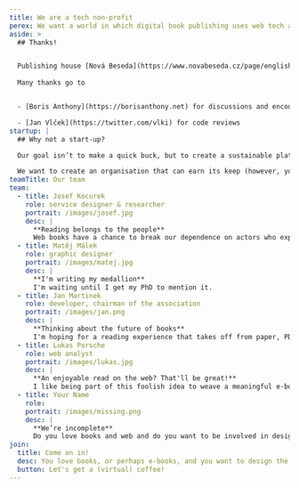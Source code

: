 ```yaml
---
title: We are a tech non-profit
perex: We want a world in which digital book publishing uses web tech and is based on an open foundation. We want digital books to be a full-fledged medium and an emancipatory force. So we founded a non-profit. ✨
aside: >
  ## Thanks!


  Publishing house [Nová Beseda](https://www.novabeseda.cz/page/english) allowed initial research and experimental development of the first ideas and continues to create opportunities for development.
      
  Many thanks go to


  - [Boris Anthony](https://borisanthony.net) for discussions and encouragement

  - [Jan Vlček](https://twitter.com/vlki) for code reviews
startup: |
  ## Why not a start-up?

  Our goal isn’t to make a quick buck, but to create a sustainable platform whose stability helps everyone who uses it - publishers, readers and other institutions that make the book ecosystem so interesting. 

  We want to create an organisation that can earn its keep (however, you can support [us at Patreon](https://www.patreon.com/nextbook/posts)), while at the same time independently guaranteeing the quality and development of web books.
teamTitle: Our team
team:
  - title: Josef Kocurek
    role: service designer & researcher
    portrait: /images/josef.jpg
    desc: |
      **Reading belongs to the people**  
      Web books have a chance to break our dependence on actors who exploit the book market just to make money. Plus, they are beautiful and easy to read.
  - title: Matěj Málek
    role: graphic designer
    portrait: /images/matej.jpg
    desc: |
      **I'm writing my medallion**  
      I'm waiting until I get my PhD to mention it.
  - title: Jan Martinek
    role: developer, chairman of the association
    portrait: /images/jan.png
    desc: |
      **Thinking about the future of books**  
      I'm hoping for a reading experience that takes off from paper, PDF and commercial readers and finds its place in open platforms on the web - the medium has already been created, let's re-create it and make it better.
  - title: Lukas Porsche
    role: web analyst
    portrait: /images/lukas.jpg
    desc: |
      **An enjoyable read on the web? That'll be great!**  
      I like being part of this foolish idea to weave a meaningful e-book format in amongst the clutter that prevails in this area so far. And she every strong idea is foolish to begin with.
  - title: Your Name
    role: 
    portrait: /images/missing.png
    desc: |
      **We’re incomplete**  
      Do you love books and web and do you want to be involved in designing the future of reading? Let's meet.
join:
  title: Come on in!
  desc: You love books, or perhaps e-books, and you want to design the future of reading? **Let's meet.** We will figure out what we can do together.
  button: Let's get a (virtual) coffee!
---
```



